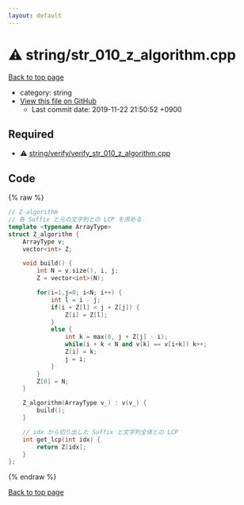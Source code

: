```yaml
---
layout: default
---
```


<!-- mathjax config similar to math.stackexchange -->
<script type="text/javascript" async
  src="https://cdnjs.cloudflare.com/ajax/libs/mathjax/2.7.5/MathJax.js?config=TeX-MML-AM_CHTML">
</script>
<script type="text/x-mathjax-config">
  MathJax.Hub.Config({
    TeX: { equationNumbers: { autoNumber: "AMS" }},
    tex2jax: {
      inlineMath: [ ['$','$'] ],
      processEscapes: true
    },
    "HTML-CSS": { matchFontHeight: false },
    displayAlign: "left",
    displayIndent: "2em"
  });
</script>

<script type="text/javascript" src="https://cdnjs.cloudflare.com/ajax/libs/jquery/3.4.1/jquery.min.js"></script>
<script src="https://cdn.jsdelivr.net/npm/jquery-balloon-js@1.1.2/jquery.balloon.min.js" integrity="sha256-ZEYs9VrgAeNuPvs15E39OsyOJaIkXEEt10fzxJ20+2I=" crossorigin="anonymous"></script>
<script type="text/javascript" src="../../assets/js/copy-button.js"></script>
<link rel="stylesheet" href="../../assets/css/copy-button.css" />


# :warning: string/str_010_z_algorithm.cpp
<a href="../../index.html">Back to top page</a>

* category: string
* <a href="{{ site.github.repository_url }}/blob/master/string/str_010_z_algorithm.cpp">View this file on GitHub</a>
    - Last commit date: 2019-11-22 21:50:52 +0900




## Required
* :warning: <a href="verify/verify_str_010_z_algorithm.cpp.html">string/verify/verify_str_010_z_algorithm.cpp</a>


## Code
{% raw %}
```cpp
// Z-algorithm
// 各 Suffix と元の文字列との LCP を求める
template <typename ArrayType>
struct Z_algorithm {
    ArrayType v;
    vector<int> Z;

    void build() {
        int N = v.size(), i, j;
        Z = vector<int>(N);

        for(i=1,j=0; i<N; i++) {
            int l = i - j;
            if(i + Z[l] < j + Z[j]) {
                Z[i] = Z[l];
            }
            else {
                int k = max(0, j + Z[j] - i);
                while(i + k < N and v[k] == v[i+k]) k++;
                Z[i] = k;
                j = i;
            }
        }
        Z[0] = N;
    }

    Z_algorithm(ArrayType v_) : v(v_) {
        build();
    }

    // idx から切り出した Suffix と文字列全体との LCP
    int get_lcp(int idx) {
        return Z[idx];
    }
};

```
{% endraw %}

<a href="../../index.html">Back to top page</a>

